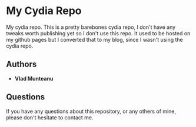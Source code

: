 # My Cydia Repo 
My cydia repo. This is a pretty barebones cydia repo, I don't have any tweaks
worth publishing yet so I don't use this repo. It used to be hosted on my github
pages but I converted that to my blog, since I wasn't using the cydia repo.

## Authors
* **Vlad Munteanu**

## Questions
If you have any questions about this repository, or any others of mine, please don't hesitate to contact me. 
